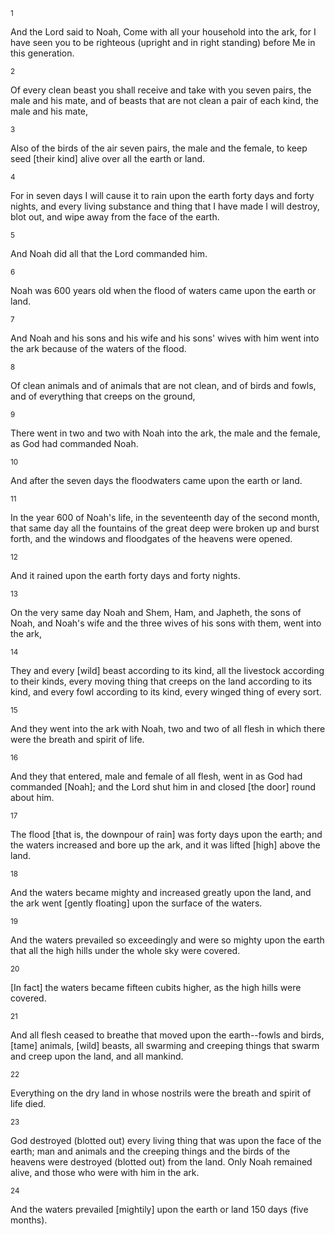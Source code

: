 <sup>1</sup> 

And the Lord said to Noah, Come with all your household into the ark, for I have seen you to be righteous (upright and in right standing) before Me in this generation. 

<sup>2</sup> 

Of every clean beast you shall receive and take with you seven pairs, the male and his mate, and of beasts that are not clean a pair of each kind, the male and his mate, 

<sup>3</sup> 

Also of the birds of the air seven pairs, the male and the female, to keep seed [their kind] alive over all the earth or land. 

<sup>4</sup> 

For in seven days I will cause it to rain upon the earth forty days and forty nights, and every living substance and thing that I have made I will destroy, blot out, and wipe away from the face of the earth. 

<sup>5</sup> 

And Noah did all that the Lord commanded him. 

<sup>6</sup> 

Noah was 600 years old when the flood of waters came upon the earth or land. 

<sup>7</sup> 

And Noah and his sons and his wife and his sons' wives with him went into the ark because of the waters of the flood. 

<sup>8</sup> 

Of clean animals and of animals that are not clean, and of birds and fowls, and of everything that creeps on the ground, 

<sup>9</sup> 

There went in two and two with Noah into the ark, the male and the female, as God had commanded Noah. 

<sup>10</sup> 

And after the seven days the floodwaters came upon the earth or land. 

<sup>11</sup> 

In the year 600 of Noah's life, in the seventeenth day of the second month, that same day all the fountains of the great deep were broken up and burst forth, and the windows and floodgates of the heavens were opened. 

<sup>12</sup> 

And it rained upon the earth forty days and forty nights. 

<sup>13</sup> 

On the very same day Noah and Shem, Ham, and Japheth, the sons of Noah, and Noah's wife and the three wives of his sons with them, went into the ark, 

<sup>14</sup> 

They and every [wild] beast according to its kind, all the livestock according to their kinds, every moving thing that creeps on the land according to its kind, and every fowl according to its kind, every winged thing of every sort. 

<sup>15</sup> 

And they went into the ark with Noah, two and two of all flesh in which there were the breath and spirit of life. 

<sup>16</sup> 

And they that entered, male and female of all flesh, went in as God had commanded [Noah]; and the Lord shut him in and closed [the door] round about him. 

<sup>17</sup> 

The flood [that is, the downpour of rain] was forty days upon the earth; and the waters increased and bore up the ark, and it was lifted [high] above the land. 

<sup>18</sup> 

And the waters became mighty and increased greatly upon the land, and the ark went [gently floating] upon the surface of the waters. 

<sup>19</sup> 

And the waters prevailed so exceedingly and were so mighty upon the earth that all the high hills under the whole sky were covered. 

<sup>20</sup> 

[In fact] the waters became fifteen cubits higher, as the high hills were covered. 

<sup>21</sup> 

And all flesh ceased to breathe that moved upon the earth--fowls and birds, [tame] animals, [wild] beasts, all swarming and creeping things that swarm and creep upon the land, and all mankind. 

<sup>22</sup> 

Everything on the dry land in whose nostrils were the breath and spirit of life died. 

<sup>23</sup> 

God destroyed (blotted out) every living thing that was upon the face of the earth; man and animals and the creeping things and the birds of the heavens were destroyed (blotted out) from the land. Only Noah remained alive, and those who were with him in the ark. 

<sup>24</sup> 

And the waters prevailed [mightily] upon the earth or land 150 days (five months).